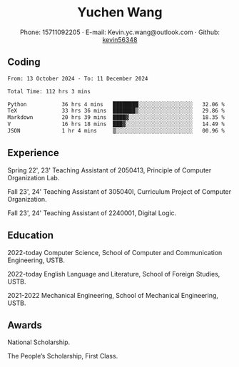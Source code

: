  <center>
     <h1>Yuchen Wang</h1>
     <div>
         <span>
             Phone:
             15711092205
         </span>
         ·
         <span>
             E-mail:
             Kevin.yc.wang@outlook.com
         </span>
         ·
         <span>
             Github:
             <a href="https://github.com/kevin56348">kevin56348</a>
         </span>
     </div>
 </center>

## Coding

<!-- ![Top Langs](https://github-readme-stats.vercel.app/api/top-langs/?username=kevin56348) -->

<!--START_SECTION:waka-->

```txt
From: 13 October 2024 - To: 11 December 2024

Total Time: 112 hrs 3 mins

Python           36 hrs 4 mins   ████████░░░░░░░░░░░░░░░░░   32.06 %
TeX              33 hrs 36 mins  ███████▒░░░░░░░░░░░░░░░░░   29.86 %
Markdown         20 hrs 39 mins  ████▓░░░░░░░░░░░░░░░░░░░░   18.35 %
V                16 hrs 18 mins  ███▓░░░░░░░░░░░░░░░░░░░░░   14.49 %
JSON             1 hr 4 mins     ▒░░░░░░░░░░░░░░░░░░░░░░░░   00.96 %
```

<!--END_SECTION:waka-->

## Experience 

Spring 22', 23' Teaching Assistant of 2050413, Principle of Computer Organization Lab.

Fall 23', 24' Teaching Assistant of 305040I, Curriculum Project of Computer Organization.

Fall 23', 24' Teaching Assistant of 2240001, Digital Logic.

## Education

2022-today Computer Science, School of Computer and Communication Engineering, USTB.

2022-today English Language and Literature, School of Foreign Studies, USTB.

2021-2022 Mechanical Engineering, School of Mechanical Engineering, USTB.

## Awards

National Scholarship.

The People’s Scholarship, First Class.

